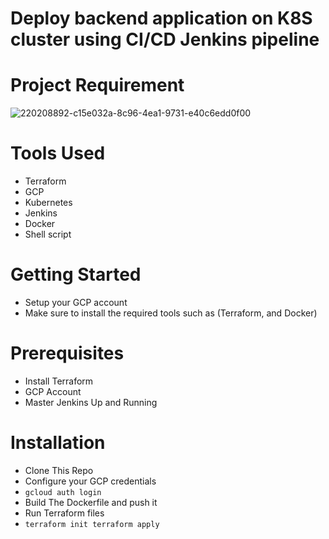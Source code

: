 # Deploy backend application on K8S cluster using CI/CD Jenkins pipeline
# Project Requirement 
![220208892-c15e032a-8c96-4ea1-9731-e40c6edd0f00](https://github.com/MohamedSamy74/infra-repo-iti-final-project/assets/44952687/58977aef-9350-46a2-9f1f-afc1d1573279)
# Tools Used
- Terraform
- GCP
- Kubernetes
- Jenkins
- Docker
- Shell script
# Getting Started
- Setup your GCP account
- Make sure to install the required tools such as (Terraform, and Docker)
# Prerequisites
- Install Terraform
- GCP Account
- Master Jenkins Up and Running
# Installation
- Clone This Repo
- Configure your GCP credentials
- `gcloud auth login`
- Build The Dockerfile and push it
- Run Terraform files
- `terraform init
terraform apply`
